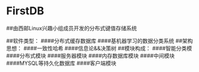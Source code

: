 # FirstDB  
##由西邮Linux兴趣小组成员开发的分布式键值存储系统

##软件类型：
####分布式缓存数据库
####基机器学习的数据分类系统
##架构思想：
####一致性哈希
####信息论&&决策树
##模块构成：
####智能分类模
####分布式模块
####服务器模块
####内存数据库模块
####中间模块
####MYSQL等持久化数据库
####客户端模块
        
        
